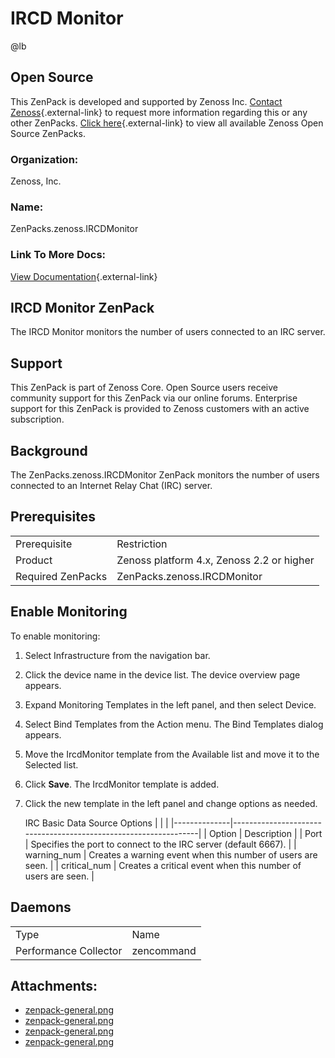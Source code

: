 # IRCD Monitor

@lb[](img/zenpack-zenpack-general.png)

## Open Source

This ZenPack is developed and supported by Zenoss Inc. [Contact Zenoss](https://tryit.zenoss.com/zenpack-contact/){.external-link} to
request more information regarding this or any other ZenPacks. [Click here](https://zenoss.com/product/zenpacks?f%5B0%5D=im_field_zenpack_category:1091){.external-link}
to view all available Zenoss Open Source ZenPacks.

### Organization:

Zenoss, Inc.

### Name:

ZenPacks.zenoss.IRCDMonitor

### Link To More Docs:

[View Documentation](http://community.zenoss.org/docs/DOC-3490){.external-link}

## IRCD Monitor ZenPack

The IRCD Monitor monitors the number of users connected to an IRC
server.

## Support

This ZenPack is part of Zenoss Core. Open Source users receive community
support for this ZenPack via our online forums. Enterprise support for
this ZenPack is provided to Zenoss customers with an active
subscription.

## Background

The ZenPacks.zenoss.IRCDMonitor ZenPack monitors the number of users
connected to an Internet Relay Chat (IRC) server.

## Prerequisites

|                   |                                           |
|-------------------|-------------------------------------------|
| Prerequisite      | Restriction                               |
| Product           | Zenoss platform 4.x, Zenoss 2.2 or higher |
| Required ZenPacks | ZenPacks.zenoss.IRCDMonitor               |

## Enable Monitoring

To enable monitoring:

1.  Select Infrastructure from the navigation bar.
2.  Click the device name in the device list. The device overview page
    appears.
3.  Expand Monitoring Templates in the left panel, and then select
    Device.
4.  Select Bind Templates from the Action menu. The Bind Templates
    dialog appears.
5.  Move the IrcdMonitor template from the Available list and move it to
    the Selected list.
6.  Click **Save**. The IrcdMonitor template is added.
7.  Click the new template in the left panel and change options as
    needed.

    IRC Basic Data Source Options
    |              |                                                                 |
    |--------------|-----------------------------------------------------------------|
    | Option       | Description                                                     |
    | Port         | Specifies the port to connect to the IRC server (default 6667). |
    | warning_num  | Creates a warning event when this number of users are seen.     |
    | critical_num | Creates a critical event when this number of users are seen.    |

## Daemons

|                       |            |
|-----------------------|------------|
| Type                  | Name       |
| Performance Collector | zencommand |

## Attachments:

-   [zenpack-general.png](img/zenpack-zenpack-general.png)
-   [zenpack-general.png](img/zenpack-zenpack-general.png)
-   [zenpack-general.png](img/zenpack-zenpack-general.png)
-   [zenpack-general.png](img/zenpack-zenpack-general.png)

